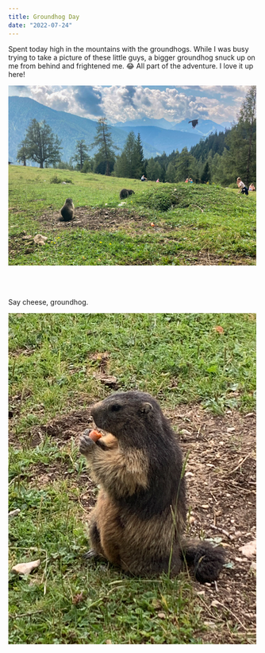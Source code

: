```yaml
---
title: Groundhog Day
date: "2022-07-24"
---
```

 
Spent today high in the mountains with the groundhogs. While I was busy trying to take a picture of these little guys, a bigger groundhog snuck up on me from behind and frightened me. 😂 All part of the adventure. I love it up here!
 
<img src="/static/img/IMG_1016.jpg" width="500">

<br/> <br/> 

Say cheese, groundhog.

<img src="/static/img/IMG_0517.jpg" width="500">
